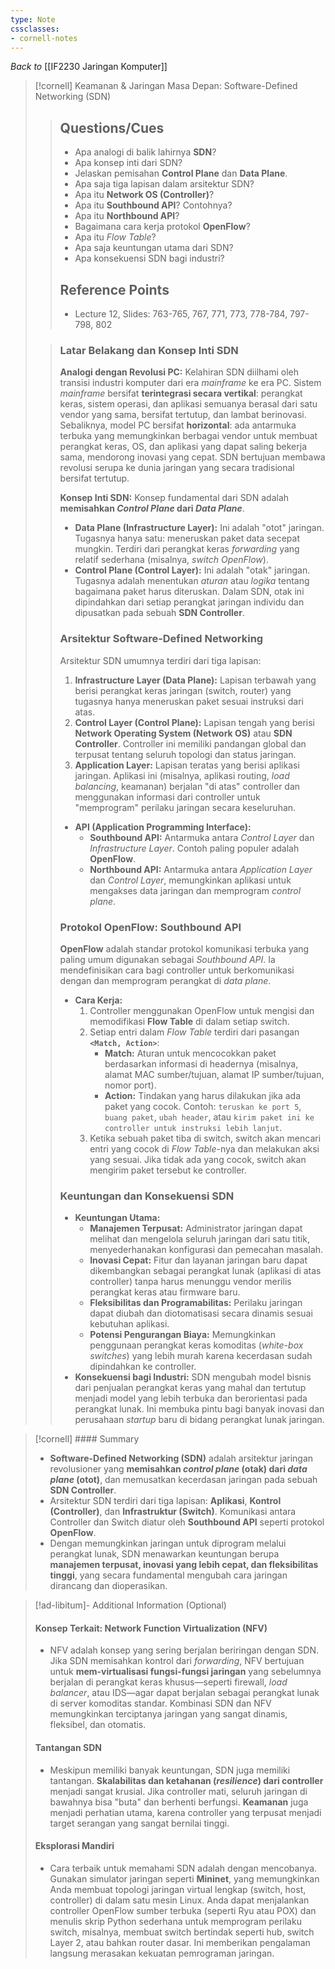 ```yaml
---
type: Note
cssclasses:
- cornell-notes
---
```


_Back to_ [[IF2230 Jaringan Komputer]]

> [!cornell] Keamanan & Jaringan Masa Depan: Software-Defined Networking (SDN)
> 
> > ## Questions/Cues
> > 
> > - Apa analogi di balik lahirnya **SDN**?
> > - Apa konsep inti dari SDN?
> > - Jelaskan pemisahan **Control Plane** dan **Data Plane**.
> > - Apa saja tiga lapisan dalam arsitektur SDN?
> > - Apa itu **Network OS (Controller)**?
> > - Apa itu **Southbound API**? Contohnya?
> > - Apa itu **Northbound API**?
> > - Bagaimana cara kerja protokol **OpenFlow**?
> > - Apa itu _Flow Table_?
> > - Apa saja keuntungan utama dari SDN?
> > - Apa konsekuensi SDN bagi industri?
> > 
> > ## Reference Points
> > 
> > - Lecture 12, Slides: 763-765, 767, 771, 773, 778-784, 797-798, 802
> 
> > ### Latar Belakang dan Konsep Inti SDN
> > 
> > **Analogi dengan Revolusi PC:** Kelahiran SDN diilhami oleh transisi industri komputer dari era _mainframe_ ke era PC. Sistem _mainframe_ bersifat **terintegrasi secara vertikal**: perangkat keras, sistem operasi, dan aplikasi semuanya berasal dari satu vendor yang sama, bersifat tertutup, dan lambat berinovasi. Sebaliknya, model PC bersifat **horizontal**: ada antarmuka terbuka yang memungkinkan berbagai vendor untuk membuat perangkat keras, OS, dan aplikasi yang dapat saling bekerja sama, mendorong inovasi yang cepat. SDN bertujuan membawa revolusi serupa ke dunia jaringan yang secara tradisional bersifat tertutup.
> > 
> > **Konsep Inti SDN:** Konsep fundamental dari SDN adalah **memisahkan _Control Plane_ dari _Data Plane_**.
> > 
> > - **Data Plane (Infrastructure Layer):** Ini adalah "otot" jaringan. Tugasnya hanya satu: meneruskan paket data secepat mungkin. Terdiri dari perangkat keras _forwarding_ yang relatif sederhana (misalnya, _switch OpenFlow_).
> > - **Control Plane (Control Layer):** Ini adalah "otak" jaringan. Tugasnya adalah menentukan _aturan_ atau _logika_ tentang bagaimana paket harus diteruskan. Dalam SDN, otak ini dipindahkan dari setiap perangkat jaringan individu dan dipusatkan pada sebuah **SDN Controller**.
> > 
> > ### Arsitektur Software-Defined Networking
> > 
> > Arsitektur SDN umumnya terdiri dari tiga lapisan:
> > 
> > 1. **Infrastructure Layer (Data Plane):** Lapisan terbawah yang berisi perangkat keras jaringan (switch, router) yang tugasnya hanya meneruskan paket sesuai instruksi dari atas.
> > 2. **Control Layer (Control Plane):** Lapisan tengah yang berisi **Network Operating System (Network OS)** atau **SDN Controller**. Controller ini memiliki pandangan global dan terpusat tentang seluruh topologi dan status jaringan.
> > 3. **Application Layer:** Lapisan teratas yang berisi aplikasi jaringan. Aplikasi ini (misalnya, aplikasi routing, _load balancing_, keamanan) berjalan "di atas" controller dan menggunakan informasi dari controller untuk "memprogram" perilaku jaringan secara keseluruhan.
> > 
> > - **API (Application Programming Interface):**
> >     - **Southbound API:** Antarmuka antara _Control Layer_ dan _Infrastructure Layer_. Contoh paling populer adalah **OpenFlow**.
> >     - **Northbound API:** Antarmuka antara _Application Layer_ dan _Control Layer_, memungkinkan aplikasi untuk mengakses data jaringan dan memprogram _control plane_.
> > 
> > ### Protokol OpenFlow: Southbound API
> > 
> > **OpenFlow** adalah standar protokol komunikasi terbuka yang paling umum digunakan sebagai _Southbound API_. Ia mendefinisikan cara bagi controller untuk berkomunikasi dengan dan memprogram perangkat di _data plane_.
> > 
> > - **Cara Kerja:**
> >     1. Controller menggunakan OpenFlow untuk mengisi dan memodifikasi **Flow Table** di dalam setiap switch.
> >     2. Setiap entri dalam _Flow Table_ terdiri dari pasangan **`<Match, Action>`**:
> >         - **Match:** Aturan untuk mencocokkan paket berdasarkan informasi di headernya (misalnya, alamat MAC sumber/tujuan, alamat IP sumber/tujuan, nomor port).
> >         - **Action:** Tindakan yang harus dilakukan jika ada paket yang cocok. Contoh: `teruskan ke port 5`, `buang paket`, `ubah header`, atau `kirim paket ini ke controller untuk instruksi lebih lanjut`.
> >     3. Ketika sebuah paket tiba di switch, switch akan mencari entri yang cocok di _Flow Table_-nya dan melakukan aksi yang sesuai. Jika tidak ada yang cocok, switch akan mengirim paket tersebut ke controller.
> > 
> > ### Keuntungan dan Konsekuensi SDN
> > 
> > - **Keuntungan Utama:**
> >     - **Manajemen Terpusat:** Administrator jaringan dapat melihat dan mengelola seluruh jaringan dari satu titik, menyederhanakan konfigurasi dan pemecahan masalah.
> >     - **Inovasi Cepat:** Fitur dan layanan jaringan baru dapat dikembangkan sebagai perangkat lunak (aplikasi di atas controller) tanpa harus menunggu vendor merilis perangkat keras atau firmware baru.
> >     - **Fleksibilitas dan Programabilitas:** Perilaku jaringan dapat diubah dan diotomatisasi secara dinamis sesuai kebutuhan aplikasi.
> >     - **Potensi Pengurangan Biaya:** Memungkinkan penggunaan perangkat keras komoditas (_white-box switches_) yang lebih murah karena kecerdasan sudah dipindahkan ke controller.
> > - **Konsekuensi bagi Industri:** SDN mengubah model bisnis dari penjualan perangkat keras yang mahal dan tertutup menjadi model yang lebih terbuka dan berorientasi pada perangkat lunak. Ini membuka pintu bagi banyak inovasi dan perusahaan _startup_ baru di bidang perangkat lunak jaringan.

> [!cornell] #### Summary
> 
> - **Software-Defined Networking (SDN)** adalah arsitektur jaringan revolusioner yang **memisahkan _control plane_ (otak) dari _data plane_ (otot)**, dan memusatkan kecerdasan jaringan pada sebuah **SDN Controller**.
> - Arsitektur SDN terdiri dari tiga lapisan: **Aplikasi**, **Kontrol (Controller)**, dan **Infrastruktur (Switch)**. Komunikasi antara Controller dan Switch diatur oleh **Southbound API** seperti protokol **OpenFlow**.
> - Dengan memungkinkan jaringan untuk diprogram melalui perangkat lunak, SDN menawarkan keuntungan berupa **manajemen terpusat, inovasi yang lebih cepat, dan fleksibilitas tinggi**, yang secara fundamental mengubah cara jaringan dirancang dan dioperasikan.

> [!ad-libitum]- Additional Information (Optional)
> 
> #### Konsep Terkait: Network Function Virtualization (NFV)
> 
> - NFV adalah konsep yang sering berjalan beriringan dengan SDN. Jika SDN memisahkan kontrol dari _forwarding_, NFV bertujuan untuk **mem-virtualisasi fungsi-fungsi jaringan** yang sebelumnya berjalan di perangkat keras khusus—seperti firewall, _load balancer_, atau IDS—agar dapat berjalan sebagai perangkat lunak di server komoditas standar. Kombinasi SDN dan NFV memungkinkan terciptanya jaringan yang sangat dinamis, fleksibel, dan otomatis.
> 
> #### Tantangan SDN
> 
> - Meskipun memiliki banyak keuntungan, SDN juga memiliki tantangan. **Skalabilitas dan ketahanan (_resilience_) dari controller** menjadi sangat krusial. Jika controller mati, seluruh jaringan di bawahnya bisa "buta" dan berhenti berfungsi. **Keamanan** juga menjadi perhatian utama, karena controller yang terpusat menjadi target serangan yang sangat bernilai tinggi.
> 
> #### Eksplorasi Mandiri
> 
> - Cara terbaik untuk memahami SDN adalah dengan mencobanya. Gunakan simulator jaringan seperti **Mininet**, yang memungkinkan Anda membuat topologi jaringan virtual lengkap (switch, host, controller) di dalam satu mesin Linux. Anda dapat menjalankan controller OpenFlow sumber terbuka (seperti Ryu atau POX) dan menulis skrip Python sederhana untuk memprogram perilaku switch, misalnya, membuat switch bertindak seperti hub, switch Layer 2, atau bahkan router dasar. Ini memberikan pengalaman langsung merasakan kekuatan pemrograman jaringan.